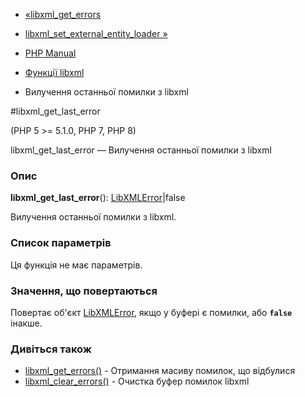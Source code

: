 - [«libxml_get_errors](function.libxml-get-errors.md)
- [libxml_set_external_entity_loader »](function.libxml-set-external-entity-loader.md)

- [PHP Manual](index.md)
- [Функції libxml](ref.libxml.md)
- Вилучення останньої помилки з libxml

#libxml_get_last_error

(PHP 5 \>= 5.1.0, PHP 7, PHP 8)

libxml_get_last_error — Вилучення останньої помилки з libxml

### Опис

**libxml_get_last_error**():
[LibXMLError](class.libxmlerror.md)\|false

Вилучення останньої помилки з libxml.

### Список параметрів

Ця функція не має параметрів.

### Значення, що повертаються

Повертає об'єкт [LibXMLError](class.libxmlerror.md), якщо у буфері
є помилки, або **`false`** інакше.

### Дивіться також

- [libxml_get_errors()](function.libxml-get-errors.md) - Отримання
масиву помилок, що відбулися
- [libxml_clear_errors()](function.libxml-clear-errors.md) - Очистка
буфер помилок libxml
